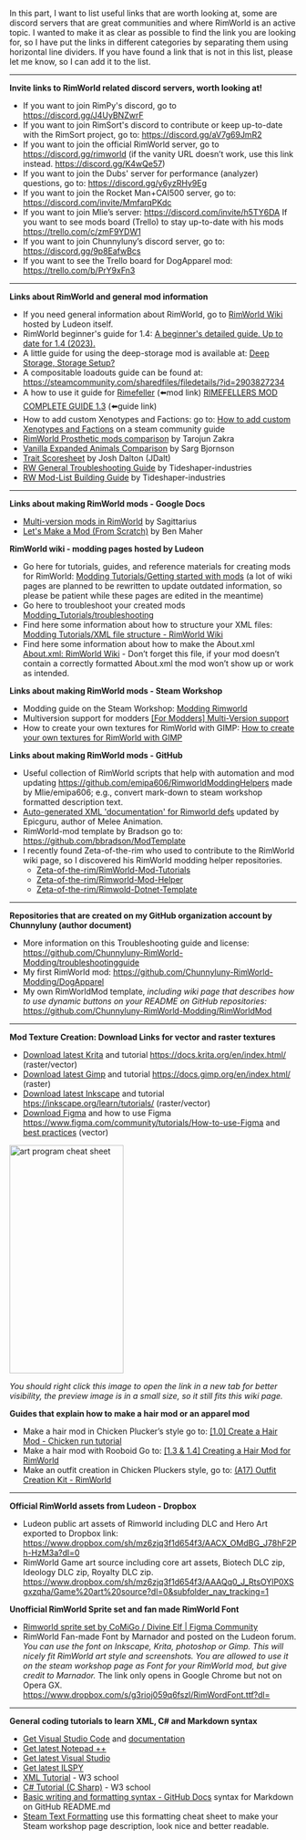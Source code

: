 In this part, I want to list useful links that are worth looking at, some are discord servers that are great communities and where RimWorld is an active topic. I wanted to make it as clear as possible to find the link you are looking for, so I have put the links in different categories by separating them using horizontal line dividers. If you have found a link that is not in this list, please let me know, so I can add it to the list.

---

**Invite links to RimWorld related discord servers, worth looking at!**
- If you want to join RimPy's discord, go to https://discord.gg/J4UyBNZwrF 
- If you want to join RimSort's discord to contribute or keep up-to-date with the RimSort project, go to: https://discord.gg/aV7g69JmR2
- If you want to join the official RimWorld server, go to https://discord.gg/rimworld (if the vanity URL doesn’t work, use this link instead. https://discord.gg/K4wQe57)
- If you want to join the Dubs' server for performance (analyzer) questions, go to: https://discord.gg/y6yzRHy9Eg 
- If you want to join the Rocket Man+CAI500 server, go to: https://discord.com/invite/MmfarqPKdc
- If you want to join Mlie’s server: https://discord.com/invite/h5TY6DA 
  If you want to see mods board (Trello) to stay up-to-date with his mods https://trello.com/c/zmF9YDW1 
- If you want to join Chunnyluny’s discord server, go to: https://discord.gg/9p8EafwBcs
- If you want to see the Trello board for DogApparel mod: https://trello.com/b/PrY9xFn3 

---

**Links about RimWorld and general mod information**
- If you need general information about RimWorld, go to [RimWorld Wiki](https://rimworldwiki.com/wiki/Main_Page) hosted by Ludeon itself.
- RimWorld beginner's guide for 1.4: [A beginner's detailed guide. Up to date for 1.4 (2023).](https://steamcommunity.com/sharedfiles/filedetails/?id=2779784000) 
- A little guide for using the deep-storage mod is available at: [Deep Storage, Storage Setup?](https://steamcommunity.com/sharedfiles/filedetails/?id=2187075071)
- A compositable loadouts guide can be found at: https://steamcommunity.com/sharedfiles/filedetails/?id=2903827234 
- A how to use it guide for [Rimefeller](https://steamcommunity.com/workshop/filedetails/?id=1321849735) (⬅️mod link) [RIMEFELLERS MOD COMPLETE GUIDE 1.3](https://steamcommunity.com/sharedfiles/filedetails/?id=2800702363) (⬅️guide link) 
- How to add custom Xenotypes and Factions: go to: [How to add custom Xenotypes and Factions](https://steamcommunity.com/sharedfiles/filedetails/?id=2901666406) on a steam community guide 
- [RimWorld Prosthetic mods comparison](https://docs.google.com/spreadsheets/d/1xZaHNbrRg_4vl6HeRlmTmvFfIB1cjUtCGhg8wjtXISk/edit#gid=0) by Tarojun Zakra
- [Vanilla Expanded Animals Comparison](https://docs.google.com/spreadsheets/d/19wyuEqVvMIIO717o8eZq81Nkh-5ZISwAsPtjOxoDdeQ/edit#gid=1363107690) by Sarg Bjornson
- [Trait Scoresheet](https://docs.google.com/spreadsheets/d/1tAVh1pgi99tD07M2KPZLiFadXd0uJRN-1AXAV0RNy1Q/edit#gid=372051475) by Josh Dalton (JDalt)
- [RW General Troubleshooting Guide](https://docs.google.com/spreadsheets/d/17tPtoOW4AmQYjdQqAyvZrGW7jlN-xmaL0CukEJXw8Yw/edit#gid=0) by Tideshaper-industries
- [RW Mod-List Building Guide](https://docs.google.com/spreadsheets/d/1iSHVVy3Utcao8sATl5vxjaRa_x-1hgazd749X9vd7jU/edit#gid=0) by Tideshaper-industries    
 
---

**Links about making RimWorld mods - Google Docs**
- [Multi-version mods in RimWorld](https://docs.google.com/document/d/1_DmcLpIvHIQ5AxVLYrn9_iwkOqArlgcWcyE_6RSDG6M/edit#heading=h.genwwppphv4q) by Sagittarius  
- [Let's Make a Mod (From Scratch)](https://docs.google.com/document/d/10lVMVRcOPJUNOFet1WKMZxU95eMirW3Moz1qh27RK8U/edit) by Ben Maher

**RimWorld wiki - modding pages hosted by Ludeon**
- Go here for tutorials, guides, and reference materials for creating mods for RimWorld: [Modding Tutorials/Getting started with mods](https://rimworldwiki.com/wiki/Modding_Tutorials/Geting_started_with_mods) (a lot of wiki pages are planned to be rewritten to update outdated information, so please be patient while these pages are edited in the meantime)
- Go here to troubleshoot your created mods [Modding_Tutorials/troubleshooting](https://rimworldwiki.com/wiki/Modding_Tutorials/Troubleshooting) 
- Find here some information about how to structure your XML files: [Modding Tutorials/XML file structure - RimWorld Wiki](https://www.rimworldwiki.com/wiki/Modding_Tutorials/XML_file_structure) 
- Find here some information about how to make the About.xml [About.xml: RimWorld Wiki](https://rimworldwiki.com/wiki/Modding_Tutorials/About.xml) - Don’t forget this file, if your mod doesn’t contain a correctly formatted About.xml the mod won’t show up or work as intended.

**Links about making RimWorld mods - Steam Workshop**
- Modding guide on the Steam Workshop: [Modding Rimworld](https://steamcommunity.com/sharedfiles/filedetails/?id=2438556394)
- Multiversion support for modders [[For Modders] Multi-Version support](https://steamcommunity.com/sharedfiles/filedetails/?id=2872227699)
- How to create your own textures for RimWorld with GIMP: [How to create your own textures for RimWorld with GIMP](https://steamcommunity.com/sharedfiles/filedetails/?id=2164601627)

**Links about making RimWorld mods - GitHub**
- Useful collection of RimWorld scripts that help with automation and mod updating <https://github.com/emipa606/RimworldModdingHelpers> made by Mlie/emipa606; e.g., convert mark-down to steam workshop formatted description text.
- [Auto-generated XML 'documentation' for Rimworld defs](https://github.com/Epicguru/Rimworld-Auto-Documentation) updated by Epicguru, author of Melee Animation.
- RimWorld-mod template by Bradson go to: <https://github.com/bbradson/ModTemplate>
- I recently found Zeta-of-the-rim who used to contribute to the RimWorld wiki page, so I discovered his RimWorld modding helper repositories.
  - [Zeta-of-the-rim/RimWorld-Mod-Tutorials](https://github.com/Zeta-of-the-rim/RimWorld-Mod-Tutorials/)
  - [Zeta-of-the-rim/Rimworld-Mod-Helper](https://github.com/Zeta-of-the-rim/Rimworld-Mod-Helper/)
  - [Zeta-of-the-rim/Rimwold-Dotnet-Template](https://github.com/Zeta-of-the-rim/Rimwold-Dotnet-Template/)

---

**Repositories that are created on my GitHub organization account by Chunnyluny (author document)**
- More information on this Troubleshooting guide and license: <https://github.com/Chunnyluny-RimWorld-Modding/troubleshootingguide>
- My first RimWorld mod: <https://github.com/Chunnyluny-RimWorld-Modding/DogApparel>
- My own RimWorldMod template, *including wiki page that describes how to use dynamic buttons on your README on GitHub repositories:* <https://github.com/Chunnyluny-RimWorld-Modding/RimWorldMod>

---

**Mod Texture Creation: Download Links for vector and raster textures**
- [Download latest Krita](https://krita.org/en/download/) and tutorial <https://docs.krita.org/en/index.html/> (raster/vector)
- [Download latest Gimp](https://www.gimp.org/downloads/) and tutorial <https://docs.gimp.org/en/index.html/> (raster)
- [Download latest Inkscape](https://inkscape.org/release/inkscape-1.3/) and tutorial <htps://inkscape.org/learn/tutorials/> (raster/vector)
- [Download Figma](https://www.figma.com/downloads/) and how to use Figma <https://www.figma.com/community/tutorials/How-to-use-Figma> and [best practices](https://www.figma.com/best-practices/) (vector)

<a href="https://github.com/Chunnyluny-RimWorld-Modding/troubleshootingguide/assets/102756485/09f42085-fa46-429a-97d0-ce5474b09527" target="_blank">
 <img alt="art program cheat sheet" src="https://github.com/Chunnyluny-RimWorld-Modding/troubleshootingguide/assets/102756485/09f42085-fa46-429a-97d0-ce5474b09527" width="200" height="400" />
</a>

*You should right click this image to open the link in a new tab for better visibility, the preview image is in a small size, so it still fits this wiki page.*
 
**Guides that explain how to make a hair mod or an apparel mod**
- Make a hair mod in Chicken Plucker’s style go to: [[1.0] Create a Hair Mod - Chicken run tutorial](https://steamcommunity.com/sharedfiles/filedetails/?id=1899180537) 
- Make a hair mod with Rooboid Go to: [[1.3 & 1.4] Creating a Hair Mod for RimWorld](https://steamcommunity.com/sharedfiles/filedetails/?id=2860925280)
- Make an outfit creation in Chicken Pluckers style, go to: [(A17) Outfit Creation Kit - RimWorld](https://steamcommunity.com/sharedfiles/filedetails/?id=1114369188)

---

**Official RimWorld assets from Ludeon - Dropbox**
- Ludeon public art assets of Rimworld including DLC and Hero Art exported to Dropbox link: https://www.dropbox.com/sh/mz6zjq3f1d654f3/AACX_OMdBG_J78hF2Ph-HzM3a?dl=0
- RimWorld Game art source including core art assets, Biotech DLC zip, Ideology DLC zip, Royalty DLC zip. https://www.dropbox.com/sh/mz6zjq3f1d654f3/AAAQq0_J_RtsOYlP0XSgxzqha/Game%20art%20source?dl=0&subfolder_nav_tracking=1

**Unofficial RimWorld Sprite set and fan made RimWorld Font**
- [Rimworld sprite set by CoMiGo / Divine Elf | Figma Community](https://www.figma.com/community/file/1218040249337165705/Rimworld-sprite-set-by-CoMiGo-%2F-Divine-Elf) 
- RimWorld Fan-made Font by Marnador and posted on the Ludeon forum. *You can use the font on Inkscape, Krita, photoshop or Gimp. This will nicely fit RimWorld art style and screenshots. You are allowed to use it on the steam workshop page as Font for your RimWorld mod, but give credit to Marnador.* The link only opens in Google Chrome but not on Opera GX. <https://www.dropbox.com/s/g3rioj059q6fszl/RimWordFont.ttf?dl=>

---

**General coding tutorials to learn XML, C# and Markdown syntax**
- [Get Visual Studio Code](https://code.visualstudio.com/download) and [documentation](https://code.visualstudio.com/docs/)
- [Get latest Notepad ++](https://notepad-plus-plus.org/downloads/)
- [Get latest Visual Studio](https://visualstudio.microsoft.com/vs/download)
- [Get latest ILSPY](https://www.ilspy.com/download.html)
- [XML Tutorial](https://www.w3schools.com/xml/default.asp) - W3 school
- [C# Tutorial (C Sharp)](https://www.w3schools.com/cs/index.php) - W3 school
- [Basic writing and formatting syntax - GitHub Docs](https://docs.github.com/en/get-started/writing-on-github/getting-started-with-writing-and-formatting-on-github/basic-writing-and-formatting-syntax) syntax for Markdown on GitHub README.md
- [Steam Text Formatting](https://steamcommunity.com/comment/Recommendation/formattinghelp) use this formatting cheat sheet to make your Steam workshop page description, look nice and better readable.
